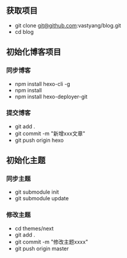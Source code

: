 ## 获取项目
- git clone git@github.com:vastyang/blog.git
- cd blog

## 初始化博客项目
### 同步博客
- npm install hexo-cli -g
- npm install
- npm install hexo-deployer-git
### 提交博客
- git add .
- git commit -m "新增xxx文章"
- git push origin hexo

## 初始化主题
### 同步主题
- git submodule init
- git submodule update
### 修改主题
- cd themes/next
- git add .
- git commit -m "修改主题xxxx"
- git push origin master
